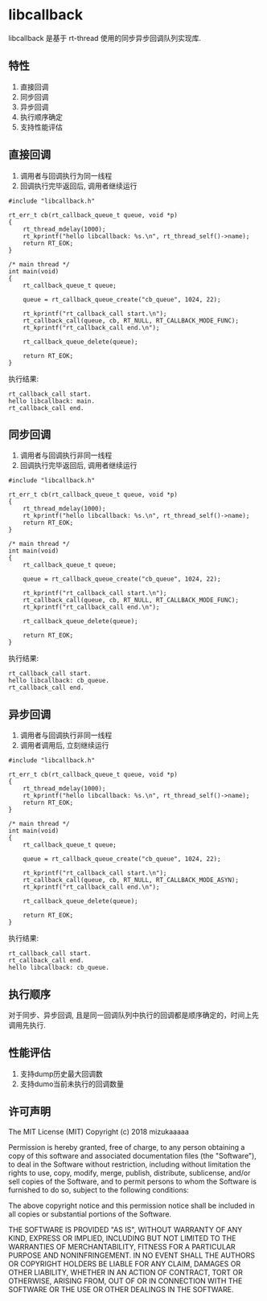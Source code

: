# libcallback

libcallback 是基于 rt-thread 使用的同步异步回调队列实现库. 

## 特性
1. 直接回调
2. 同步回调
3. 异步回调
4. 执行顺序确定
5. 支持性能评估

## 直接回调

1. 调用者与回调执行为同一线程
2. 回调执行完毕返回后, 调用者继续运行

```
#include "libcallback.h" 

rt_err_t cb(rt_callback_queue_t queue, void *p)
{
	rt_thread_mdelay(1000); 
    rt_kprintf("hello libcallback: %s.\n", rt_thread_self()->name); 
    return RT_EOK; 
}

/* main thread */ 
int main(void)
{
	rt_callback_queue_t queue; 
	
	queue = rt_callback_queue_create("cb_queue", 1024, 22);

	rt_kprintf("rt_callback_call start.\n"); 
	rt_callback_call(queue, cb, RT_NULL, RT_CALLBACK_MODE_FUNC);
	rt_kprintf("rt_callback_call end.\n"); 

	rt_callback_queue_delete(queue); 

	return RT_EOK;
}
```

执行结果: 

```
rt_callback_call start.
hello libcallback: main.
rt_callback_call end.
```

## 同步回调

1. 调用者与回调执行非同一线程
2. 回调执行完毕返回后, 调用者继续运行

```
#include "libcallback.h" 

rt_err_t cb(rt_callback_queue_t queue, void *p)
{
	rt_thread_mdelay(1000); 
    rt_kprintf("hello libcallback: %s.\n", rt_thread_self()->name); 
    return RT_EOK; 
}

/* main thread */ 
int main(void)
{
	rt_callback_queue_t queue; 
	
	queue = rt_callback_queue_create("cb_queue", 1024, 22);

	rt_kprintf("rt_callback_call start.\n"); 
	rt_callback_call(queue, cb, RT_NULL, RT_CALLBACK_MODE_FUNC);
	rt_kprintf("rt_callback_call end.\n"); 

	rt_callback_queue_delete(queue); 

	return RT_EOK;
}
```

执行结果: 

```
rt_callback_call start.
hello libcallback: cb_queue.
rt_callback_call end.
```

## 异步回调

1. 调用者与回调执行非同一线程
2. 调用者调用后, 立刻继续运行

```
#include "libcallback.h" 

rt_err_t cb(rt_callback_queue_t queue, void *p)
{
	rt_thread_mdelay(1000); 
    rt_kprintf("hello libcallback: %s.\n", rt_thread_self()->name); 
    return RT_EOK; 
}

/* main thread */ 
int main(void)
{
	rt_callback_queue_t queue; 
	
	queue = rt_callback_queue_create("cb_queue", 1024, 22);

	rt_kprintf("rt_callback_call start.\n"); 
	rt_callback_call(queue, cb, RT_NULL, RT_CALLBACK_MODE_ASYN);
	rt_kprintf("rt_callback_call end.\n"); 

	rt_callback_queue_delete(queue); 

	return RT_EOK;
}
```

执行结果: 

```
rt_callback_call start.
rt_callback_call end.
hello libcallback: cb_queue.
```

## 执行顺序

对于同步、异步回调, 且是同一回调队列中执行的回调都是顺序确定的，时间上先调用先执行. 

## 性能评估

1. 支持dump历史最大回调数
2. 支持dumo当前未执行的回调数量

## 许可声明

The MIT License (MIT)
Copyright (c) 2018 mizukaaaaa

Permission is hereby granted, free of charge, to any person obtaining a copy
of this software and associated documentation files (the "Software"), to deal
in the Software without restriction, including without limitation the rights
to use, copy, modify, merge, publish, distribute, sublicense, and/or sell
copies of the Software, and to permit persons to whom the Software is
furnished to do so, subject to the following conditions:

The above copyright notice and this permission notice shall be included in all
copies or substantial portions of the Software.

THE SOFTWARE IS PROVIDED "AS IS", WITHOUT WARRANTY OF ANY KIND,
EXPRESS OR IMPLIED, INCLUDING BUT NOT LIMITED TO THE WARRANTIES OF
MERCHANTABILITY, FITNESS FOR A PARTICULAR PURPOSE AND NONINFRINGEMENT.
IN NO EVENT SHALL THE AUTHORS OR COPYRIGHT HOLDERS BE LIABLE FOR ANY CLAIM,
DAMAGES OR OTHER LIABILITY, WHETHER IN AN ACTION OF CONTRACT, TORT OR
OTHERWISE, ARISING FROM, OUT OF OR IN CONNECTION WITH THE SOFTWARE OR THE USE
OR OTHER DEALINGS IN THE SOFTWARE.



